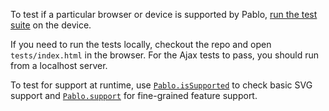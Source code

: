 To test if a particular browser or device is supported by Pablo, <a href="/tests/" target="_blank">run the test suite</a> on the device.

If you need to run the tests locally, checkout the repo and open `tests/index.html` in the browser. For the Ajax tests to pass, you should run from a localhost server.

To test for support at runtime, use [`Pablo.isSupported`](/api/Pablo.isSupported/) to check basic SVG support and [`Pablo.support`](/api/Pablo.support/) for fine-grained feature support.
